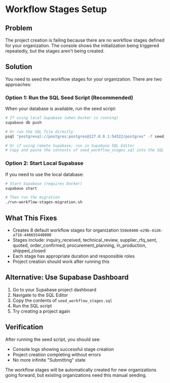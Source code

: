 # Workflow Stages Setup

## Problem
The project creation is failing because there are no workflow stages defined for your organization. The console shows the initialization being triggered repeatedly, but the stages aren't being created.

## Solution
You need to seed the workflow stages for your organization. There are two approaches:

### Option 1: Run the SQL Seed Script (Recommended)
When your database is available, run the seed script:

```bash
# If using local Supabase (when Docker is running)
supabase db push

# Or run the SQL file directly
psql "postgresql://postgres:postgres@127.0.0.1:54322/postgres" -f seed_workflow_stages.sql

# Or if using remote Supabase, run in Supabase SQL Editor
# Copy and paste the contents of seed_workflow_stages.sql into the SQL Editor
```

### Option 2: Start Local Supabase
If you need to use the local database:

```bash
# Start Supabase (requires Docker)
supabase start

# Then run the migration
./run-workflow-stages-migration.sh
```

## What This Fixes
- Creates 8 default workflow stages for organization `550e8400-e29b-41d4-a716-446655440000`
- Stages include: inquiry_received, technical_review, supplier_rfq_sent, quoted, order_confirmed, procurement_planning, in_production, shipped_closed
- Each stage has appropriate duration and responsible roles
- Project creation should work after running this

## Alternative: Use Supabase Dashboard
1. Go to your Supabase project dashboard
2. Navigate to the SQL Editor
3. Copy the contents of `seed_workflow_stages.sql`
4. Run the SQL script
5. Try creating a project again

## Verification
After running the seed script, you should see:
- Console logs showing successful stage creation
- Project creation completing without errors
- No more infinite "Submitting" state

The workflow stages will be automatically created for new organizations going forward, but existing organizations need this manual seeding.
